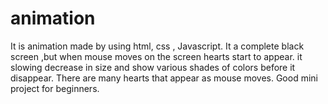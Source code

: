 # animation
It is animation made by using html, css , Javascript.
It a complete black screen ,but when mouse moves on the screen hearts start to appear.
it slowing decrease in size and show various shades of colors before it disappear.
There are many hearts that appear as mouse moves.
Good mini project for beginners.

